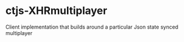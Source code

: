 # ctjs-XHRmultiplayer
Client implementation that builds around a particular Json state synced multiplayer
